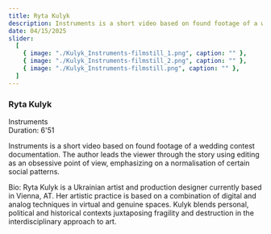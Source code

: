 ```yaml
---
title: Ryta Kulyk
description: Instruments is a short video based on found footage of a wedding contest documentation.
date: 04/15/2025
slider:
  [
    { image: "./Kulyk_Instruments-filmstill_1.png", caption: "" },
    { image: "./Kulyk_Instruments-filmstill_2.png", caption: "" },
    { image: "./Kulyk_Instruments-filmstill.png", caption: "" },
  ]
---
```


### Ryta Kulyk

Instruments <br/>
Duration: 6'51

Instruments is a short video based on found footage of a wedding contest documentation.
The author leads the viewer through the story using editing as an obsessive point of view, emphasizing on a normalisation of certain social patterns.

Bio: Ryta Kulyk is a Ukrainian artist and production designer currently based in Vienna, AT. Her artistic practice is based on a combination of digital and analog techniques in virtual and genuine spaces. Kulyk blends personal, political and historical contexts juxtaposing fragility and destruction in the interdisciplinary approach to art.
